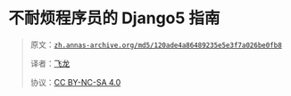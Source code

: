 # 不耐烦程序员的 Django5 指南

> 原文：[`zh.annas-archive.org/md5/120ade4a86489235e5e3f7a026be0fb8`](https://zh.annas-archive.org/md5/120ade4a86489235e5e3f7a026be0fb8)
> 
> 译者：[飞龙](https://github.com/wizardforcel)
> 
> 协议：[CC BY-NC-SA 4.0](http://creativecommons.org/licenses/by-nc-sa/4.0/)
